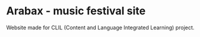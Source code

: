 # Arabax - music festival site

Website made for CLIL (Content and Language Integrated Learning) project.
